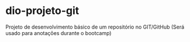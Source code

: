# dio-projeto-git
Projeto de desenvolvimento básico de um repositório no GIT/GitHub (Será usado para anotações durante o bootcamp)
